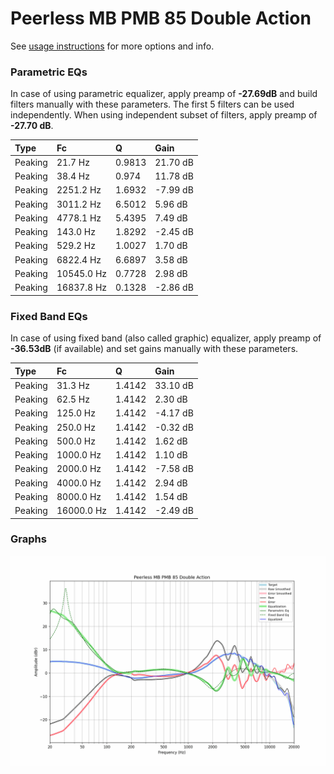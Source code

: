 # Peerless MB PMB 85 Double Action
See [usage instructions](https://github.com/jaakkopasanen/AutoEq#usage) for more options and info.

### Parametric EQs
In case of using parametric equalizer, apply preamp of **-27.69dB** and build filters manually
with these parameters. The first 5 filters can be used independently.
When using independent subset of filters, apply preamp of **-27.70 dB**.

| Type    | Fc         |      Q | Gain     |
|:--------|:-----------|:-------|:---------|
| Peaking | 21.7 Hz    | 0.9813 | 21.70 dB |
| Peaking | 38.4 Hz    | 0.974  | 11.78 dB |
| Peaking | 2251.2 Hz  | 1.6932 | -7.99 dB |
| Peaking | 3011.2 Hz  | 6.5012 | 5.96 dB  |
| Peaking | 4778.1 Hz  | 5.4395 | 7.49 dB  |
| Peaking | 143.0 Hz   | 1.8292 | -2.45 dB |
| Peaking | 529.2 Hz   | 1.0027 | 1.70 dB  |
| Peaking | 6822.4 Hz  | 6.6897 | 3.58 dB  |
| Peaking | 10545.0 Hz | 0.7728 | 2.98 dB  |
| Peaking | 16837.8 Hz | 0.1328 | -2.86 dB |

### Fixed Band EQs
In case of using fixed band (also called graphic) equalizer, apply preamp of **-36.53dB**
(if available) and set gains manually with these parameters.

| Type    | Fc         |      Q | Gain     |
|:--------|:-----------|:-------|:---------|
| Peaking | 31.3 Hz    | 1.4142 | 33.10 dB |
| Peaking | 62.5 Hz    | 1.4142 | 2.30 dB  |
| Peaking | 125.0 Hz   | 1.4142 | -4.17 dB |
| Peaking | 250.0 Hz   | 1.4142 | -0.32 dB |
| Peaking | 500.0 Hz   | 1.4142 | 1.62 dB  |
| Peaking | 1000.0 Hz  | 1.4142 | 1.10 dB  |
| Peaking | 2000.0 Hz  | 1.4142 | -7.58 dB |
| Peaking | 4000.0 Hz  | 1.4142 | 2.94 dB  |
| Peaking | 8000.0 Hz  | 1.4142 | 1.54 dB  |
| Peaking | 16000.0 Hz | 1.4142 | -2.49 dB |

### Graphs
![](./Peerless%20MB%20PMB%2085%20Double%20Action.png)